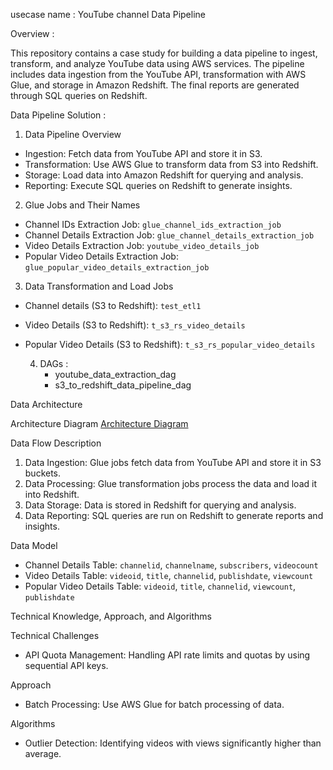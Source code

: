 usecase name :  YouTube channel Data Pipeline 

Overview :

This repository contains a case study for building a data pipeline to ingest, transform, and analyze YouTube data using AWS services.
 The pipeline includes data ingestion from the YouTube API, transformation with AWS Glue, and storage in Amazon Redshift.
 The final reports are generated through SQL queries on Redshift.

Data Pipeline Solution :

1. Data Pipeline Overview
- Ingestion: Fetch data from YouTube API and store it in S3.
- Transformation: Use AWS Glue to transform data from S3 into Redshift.
- Storage: Load data into Amazon Redshift for querying and analysis.
- Reporting: Execute SQL queries on Redshift to generate insights.

2. Glue Jobs and Their Names
- Channel IDs Extraction Job: `glue_channel_ids_extraction_job`
- Channel Details Extraction Job: `glue_channel_details_extraction_job`
- Video Details Extraction Job: `youtube_video_details_job`
- Popular Video Details Extraction Job: `glue_popular_video_details_extraction_job`

3. Data Transformation and Load Jobs
- Channel details (S3 to Redshift): `test_etl1`
- Video Details (S3 to Redshift): `t_s3_rs_video_details`
- Popular Video Details (S3 to Redshift): `t_s3_rs_popular_video_details`

  4) DAGs :
     - youtube_data_extraction_dag
     - s3_to_redshift_data_pipeline_dag
     

Data Architecture

Architecture Diagram
[Architecture Diagram](docs/architecture_diagram.png)



Data Flow Description
1. Data Ingestion: Glue jobs fetch data from YouTube API and store it in S3 buckets.
2. Data Processing: Glue transformation jobs process the data and load it into Redshift.
3. Data Storage: Data is stored in Redshift for querying and analysis.
4. Data Reporting: SQL queries are run on Redshift to generate reports and insights.

Data Model
- Channel Details Table: `channelid`, `channelname`, `subscribers`, `videocount`
- Video Details Table: `videoid`, `title`, `channelid`, `publishdate`, `viewcount`
- Popular Video Details Table: `videoid`, `title`, `channelid`, `viewcount`, `publishdate`

Technical Knowledge, Approach, and Algorithms

Technical Challenges
- API Quota Management: Handling API rate limits and quotas by using sequential API keys.


Approach
- Batch Processing: Use AWS Glue for batch processing of data.



Algorithms
- Outlier Detection: Identifying videos with views significantly higher than average.

